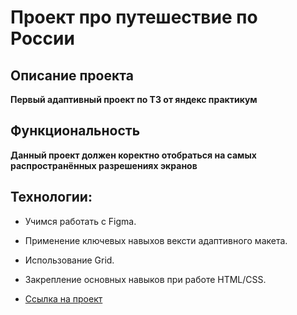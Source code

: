 # Проект про путешествие по России

## Описание проекта

**Первый адаптивный проект по ТЗ от яндекс практикум**
## Функциональность

**Данный проект должен коректно отобраться на самых распространённых разрешениях экранов**

## Технологии:


* Учимcя работать с Figma.
* Применение ключевых навыхов вексти адаптивного макета.
* Использование Grid.
* Закрепление основных навыков при работе HTML/CSS.


* [Ссылка на проект](https://ivankhachaturyan.github.io/russian-travel/)